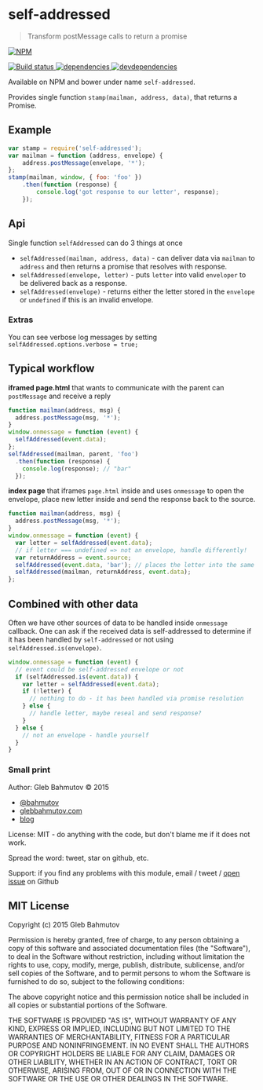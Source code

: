 # self-addressed

> Transform postMessage calls to return a promise

[![NPM][self-addressed-icon] ][self-addressed-url]

[![Build status][self-addressed-ci-image] ][self-addressed-ci-url]
[![dependencies][self-addressed-dependencies-image] ][self-addressed-dependencies-url]
[![devdependencies][self-addressed-devdependencies-image] ][self-addressed-devdependencies-url]

Available on NPM and bower under name `self-addressed`.

Provides single function `stamp(mailman, address, data)`, that returns a Promise.

## Example

```js
var stamp = require('self-addressed');
var mailman = function (address, envelope) {
    address.postMessage(envelope, '*');
};
stamp(mailman, window, { foo: 'foo' })
    .then(function (response) {
        console.log('got response to our letter', response);
    });
```

## Api

Single function `selfAddressed` can do 3 things at once

* `selfAddressed(mailman, address, data)` - can deliver data via `mailman` to `address` and then
returns a promise that resolves with response.
* `selfAddressed(envelope, letter)` - puts `letter` into valid `enveloper` to be delivered back as 
a response.
* `selfAddressed(envelope)` - returns either the letter stored in the `envelope` or `undefined` if this
is an invalid envelope.

### Extras

You can see verbose log messages by setting `selfAddressed.options.verbose = true;`

## Typical workflow

**iframed page.html** that wants to communicate with the parent can `postMessage` and receive a reply

```js
function mailman(address, msg) {
  address.postMessage(msg, '*');
}
window.onmessage = function (event) {
  selfAddressed(event.data);
};
selfAddressed(mailman, parent, 'foo')
  .then(function (response) {
    console.log(response); // "bar"
  });
```

**index page** that iframes `page.html` inside and uses `onmessage` to open the envelope,
place new letter inside and send the response back to the source.

```js
function mailman(address, msg) {
  address.postMessage(msg, '*');
}
window.onmessage = function (event) {
  var letter = selfAddressed(event.data);
  // if letter === undefined => not an envelope, handle differently!
  var returnAddress = event.source;
  selfAddressed(event.data, 'bar'); // places the letter into the same envelope
  selfAddressed(mailman, returnAddress, event.data);
};
```

## Combined with other data

Often we have other sources of data to be handled inside `onmessage` callback.
One can ask if the received data is self-addressed to determine if it has been handled
by `self-addressed` or not using `selfAddressed.is(envelope)`.

```js
window.onmessage = function (event) {
  // event could be self-addressed envelope or not
  if (selfAddressed.is(event.data)) {
    var letter = selfAddressed(event.data);
    if (!letter) {
      // nothing to do - it has been handled via promise resolution
    } else {
      // handle letter, maybe reseal and send response?
    }
  } else {
    // not an envelope - handle yourself
  }
}
```

### Small print

Author: Gleb Bahmutov &copy; 2015

* [@bahmutov](https://twitter.com/bahmutov)
* [glebbahmutov.com](http://glebbahmutov.com)
* [blog](http://bahmutov.calepin.co/)

License: MIT - do anything with the code, but don't blame me if it does not work.

Spread the word: tweet, star on github, etc.

Support: if you find any problems with this module, email / tweet /
[open issue](https://github.com/bahmutov/self-addressed/issues) on Github

## MIT License

Copyright (c) 2015 Gleb Bahmutov

Permission is hereby granted, free of charge, to any person
obtaining a copy of this software and associated documentation
files (the "Software"), to deal in the Software without
restriction, including without limitation the rights to use,
copy, modify, merge, publish, distribute, sublicense, and/or sell
copies of the Software, and to permit persons to whom the
Software is furnished to do so, subject to the following
conditions:

The above copyright notice and this permission notice shall be
included in all copies or substantial portions of the Software.

THE SOFTWARE IS PROVIDED "AS IS", WITHOUT WARRANTY OF ANY KIND,
EXPRESS OR IMPLIED, INCLUDING BUT NOT LIMITED TO THE WARRANTIES
OF MERCHANTABILITY, FITNESS FOR A PARTICULAR PURPOSE AND
NONINFRINGEMENT. IN NO EVENT SHALL THE AUTHORS OR COPYRIGHT
HOLDERS BE LIABLE FOR ANY CLAIM, DAMAGES OR OTHER LIABILITY,
WHETHER IN AN ACTION OF CONTRACT, TORT OR OTHERWISE, ARISING
FROM, OUT OF OR IN CONNECTION WITH THE SOFTWARE OR THE USE OR
OTHER DEALINGS IN THE SOFTWARE.

[self-addressed-icon]: https://nodei.co/npm/self-addressed.png?downloads=true
[self-addressed-url]: https://npmjs.org/package/self-addressed
[self-addressed-ci-image]: https://travis-ci.org/bahmutov/self-addressed.png?branch=master
[self-addressed-ci-url]: https://travis-ci.org/bahmutov/self-addressed
[self-addressed-dependencies-image]: https://david-dm.org/bahmutov/self-addressed.png
[self-addressed-dependencies-url]: https://david-dm.org/bahmutov/self-addressed
[self-addressed-devdependencies-image]: https://david-dm.org/bahmutov/self-addressed/dev-status.png
[self-addressed-devdependencies-url]: https://david-dm.org/bahmutov/self-addressed#info=devDependencies

